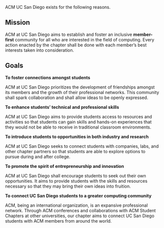 ACM UC San Diego exists for the following reasons.

## Mission

ACM at UC San Diego aims to establish and foster an inclusive **member-first** community for all who are interested in the field of computing. Every action enacted by the chapter shall be done with each member’s best interests taken into consideration.

## Goals
**To foster connections amongst students**

ACM at UC San Diego prioritizes the development of friendships amongst its members and the growth of their professional networks. This community shall spark collaboration and shall allow ideas to be openly expressed.

**To enhance students’ technical and professional skills**

ACM at UC San Diego aims to provide students access to resources and activities so that students can gain skills and hands-on experiences that they would not be able to receive in traditional classroom environments.

**To introduce students to opportunities in both industry and research**

ACM at UC San Diego seeks to connect students with companies, labs, and other chapter partners so that students are able to explore options to pursue during and after college.

**To promote the spirit of entrepreneurship and innovation**

ACM at UC San Diego shall encourage students to seek out their own opportunities. It aims to provide students with the skills and resources necessary so that they may bring their own ideas into fruition.

**To connect UC San Diego students to a greater computing community**

ACM, being an international organization, is an expansive professional network. Through ACM conferences and collaborations with ACM Student Chapters at other universities, our chapter aims to connect UC San Diego students with ACM members from around the world.
